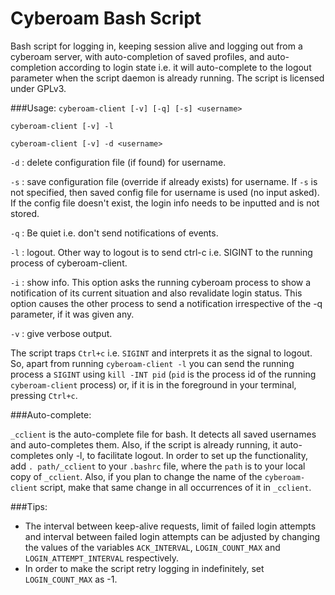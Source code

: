# Cyberoam Bash Script
Bash script for logging in, keeping session alive and logging out from a cyberoam server, with auto-completion of saved profiles, and auto-completion according to login state i.e. it will auto-complete to the logout parameter when the script daemon is already running.
The script is licensed under GPLv3.

###Usage:
`cyberoam-client [-v] [-q] [-s] <username> `

`cyberoam-client [-v] -l `

`cyberoam-client [-v] -d <username> `

`-d` : delete configuration file (if found) for username.

`-s` : save configuration file (override if already exists) for username. 
If `-s` is not specified, then saved config file for username is used (no input asked). If the config file doesn't exist, the login info needs to be inputted and is not stored.

`-q` : Be quiet i.e. don't send notifications of events.

`-l` : logout. Other way to logout is to send ctrl-c i.e. SIGINT to the running process of cyberoam-client.

`-i` : show info. This option asks the running cyberoam process to show a notification of its current situation and also revalidate login status. 
This option causes the other process to send a notification irrespective of the -q parameter, if it was given any.

`-v` : give verbose output.

The script traps `Ctrl+c` i.e. `SIGINT` and interprets it as the signal to logout. So, apart from running `cyberoam-client -l` you can send the running process a `SIGINT` using `kill -INT pid` (`pid` is the process id of the running `cyberoam-client` process) or, if it is in the foreground in your terminal, pressing `Ctrl+c`.

###Auto-complete:

`_cclient` is the auto-complete file for bash. It detects all saved usernames and auto-completes them. Also, if the script is already running, it auto-completes only -l, to facilitate logout.
In order to set up the functionality, add `. path/_cclient` to your `.bashrc` file, where the `path` is to your local copy of `_cclient`.
Also, if you plan to change the name of the `cyberoam-client` script, make that same change in all occurrences of it in `_cclient`.

###Tips:

* The interval between keep-alive requests, limit of failed login attempts and interval between failed login attempts can be adjusted by changing the values of the variables `ACK_INTERVAL`, `LOGIN_COUNT_MAX` and `LOGIN_ATTEMPT_INTERVAL` respectively.
* In order to make the script retry logging in indefinitely, set `LOGIN_COUNT_MAX` as -1.
